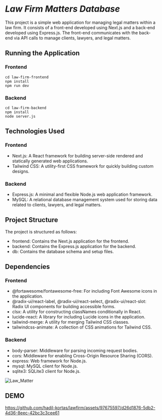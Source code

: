 # *Law Firm Matters Database*
This project is a simple web application for managing legal matters within a law firm. It consists of a front-end developed using Next.js and a back-end developed using Express.js. The front-end communicates with the back-end via API calls to manage clients, lawyers, and legal matters.
## Running the Application
### Frontend
```
cd law-firm-frontend 
npm install 
npm run dev
```
### Backend
```
cd law-firm-backend 
npm install 
node server.js
```
## Technologies Used
### Frontend
* Next.js: A React framework for building server-side rendered and statically generated web applications.
* Tailwind CSS: A utility-first CSS framework for quickly building custom designs.
### Backend
* Express.js: A minimal and flexible Node.js web application framework.
* MySQL: A relational database management system used for storing data related to clients, lawyers, and legal matters.

## Project Structure
The project is structured as follows:
* frontend: Contains the Next.js application for the frontend.
* backend: Contains the Express.js application for the backend.
* db: Contains the database schema and setup files.
## Dependencies 
### Frontend 
* @fortawesome/fontawesome-free: For including Font Awesome icons in the application.
* @radix-ui/react-label, @radix-ui/react-select, @radix-ui/react-slot: Radix UI components for building accessible forms.
* clsx: A utility for constructing classNames conditionally in React.
* lucide-react: A library for including Lucide icons in the application.
* tailwind-merge: A utility for merging Tailwind CSS classes.
* tailwindcss-animate: A collection of CSS animations for Tailwind CSS.
### Backend 
* body-parser: Middleware for parsing incoming request bodies.
* cors: Middleware for enabling Cross-Origin Resource Sharing (CORS).
* express: Web framework for Node.js.
* mysql: MySQL client for Node.js.
* sqlite3: SQLite3 client for Node.js.


![Law_Matter](https://github.com/hadil-kortas/lawfirm/assets/97675597/f807cf45-9a67-4fc4-9e33-3c6cb69410ad)


## DEMO 

https://github.com/hadil-kortas/lawfirm/assets/97675597/d26d1876-5db2-4d36-8eec-42bc3c3cee61


